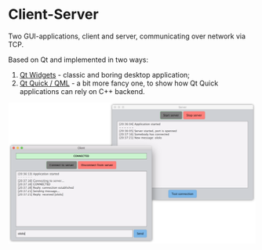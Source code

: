 # Client-Server

Two GUI-applications, client and server, communicating over network via TCP.

Based on Qt and implemented in two ways:

1. [Qt Widgets](https://doc.qt.io/qt-5.10/qtwidgets-index.html) - classic and boring desktop application;
2. [Qt Quick / QML](https://doc.qt.io/qt-5.10/qtquick-index.html) - a bit more fancy one, to show how Qt Quick applications can rely on C++ backend.

![client-server](/img/apps-screens.png "Client-server apps")
